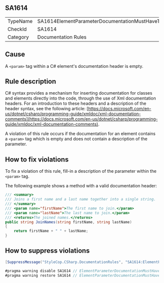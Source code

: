 ﻿## SA1614

<table>
<tr>
  <td>TypeName</td>
  <td>SA1614ElementParameterDocumentationMustHaveText</td>
</tr>
<tr>
  <td>CheckId</td>
  <td>SA1614</td>
</tr>
<tr>
  <td>Category</td>
  <td>Documentation Rules</td>
</tr>
</table>

## Cause

A `<param>` tag within a C# element's documentation header is empty.

## Rule description

C# syntax provides a mechanism for inserting documentation for classes and elements directly into the code, through the use of Xml documentation headers. For an introduction to these headers and a description of the header syntax, see the following article: [https://docs.microsoft.com/en-us/dotnet/csharp/programming-guide/xmldoc/xml-documentation-comments](https://docs.microsoft.com/en-us/dotnet/csharp/programming-guide/xmldoc/xml-documentation-comments).

A violation of this rule occurs if the documentation for an element contains a `<param>` tag which is empty and does not contain a description of the parameter.

## How to fix violations

To fix a violation of this rule, fill-in a description of the parameter within the `<param>` tag.

The following example shows a method with a valid documentation header:

```csharp
/// <summary>
/// Joins a first name and a last name together into a single string.
/// </summary>
/// <param name="firstName">The first name to join.</param>
/// <param name="lastName">The last name to join.</param>
/// <returns>The joined names.</returns>
public string JoinNames(string firstName, string lastName)
{
    return firstName + " " + lastName;
}
```

## How to suppress violations

```csharp
[SuppressMessage("StyleCop.CSharp.DocumentationRules", "SA1614:ElementParameterDocumentationMustHaveText", Justification = "Reviewed.")]
```

```csharp
#pragma warning disable SA1614 // ElementParameterDocumentationMustHaveText
#pragma warning restore SA1614 // ElementParameterDocumentationMustHaveText
```
